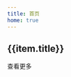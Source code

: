 ```yaml
---
title: 首页
home: true
---
```


<script setup>
import { data as posts } from "./src/posts.data.ts";
console.log(posts);
</script>

<div
v-for="item in posts"
:key="item.title"
class="card bg-base-100 shadow-md w-[950px] h-auto mx-5 mb-2"
>
    <div class="card-body w-[950px]">
        <div class="prose"><h2>{{item.title}}</h2></div>
        <div v-html="item.excerpt" class="vp-doc"></div>
        <a :href="item.url" class="text-info">查看更多</a>
    </div>
</div>
